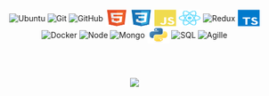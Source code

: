 <div align="center">
  <div style="display: inline_block"><br> 
  <img align="center" alt="Ubuntu" height="30" width="40" src="https://cdn-icons-png.flaticon.com/512/518/518713.png">
  <img align="center" alt="Git" height="30" width="55" src="https://i1.wp.com/excelcult.com/wp-content/uploads/2019/10/2color-lightbg@2x.png?w=588&ssl=1">
  <img align="center" alt="GitHub" height="30" width="55" src="https://logos-world.net/wp-content/uploads/2020/11/GitHub-Logo-700x394.png">
  <img align="center" alt="HTML" height="30" width="40" src="https://raw.githubusercontent.com/devicons/devicon/master/icons/html5/html5-original.svg">
  <img align="center" alt="CSS" height="30" width="40" src="https://raw.githubusercontent.com/devicons/devicon/master/icons/css3/css3-original.svg">
  <img align="center" alt="Js" height="30" width="40" src="https://raw.githubusercontent.com/devicons/devicon/master/icons/javascript/javascript-plain.svg">
  <img align="center" alt="React" height="30" width="40" src="https://raw.githubusercontent.com/devicons/devicon/master/icons/react/react-original.svg">
  <img align="center" alt="Redux" height="30" width="40" src="https://upload.wikimedia.org/wikipedia/commons/4/49/Redux.png">  
  <img align="center" alt="Ts" height="30" width="40" src="https://raw.githubusercontent.com/devicons/devicon/master/icons/typescript/typescript-plain.svg">
  <img align="center" alt="Docker" height="30" width="40" src="https://www.docker.com/sites/default/files/d8/2019-07/vertical-logo-monochromatic.png">
  <img align="center" alt="Node" height="30" width="40" src="https://cdn.icon-icons.com/icons2/2415/PNG/512/nodejs_original_wordmark_logo_icon_146412.png">
  <img align="center" alt="Mongo" height="30" width="40" src="https://cdn.icon-icons.com/icons2/2415/PNG/512/mongodb_plain_wordmark_logo_icon_146423.png">
  <img align="center" alt="Python" height="30" width="40" src="https://raw.githubusercontent.com/devicons/devicon/master/icons/python/python-original.svg">
  <img align="center" alt="SQL" height="30" width="25" src="https://icon-library.com/images/sql-icon/sql-icon-8.jpg">
  <img align="center" alt="Agille" height="30" width="40" src="https://i.pinimg.com/564x/18/eb/f4/18ebf41bbe0b8580cfed8e33141b13e2.jpg">
</div>
<br>
 
##
<br>
<div align="center">
  <a href="https://github.com/ioott">
  <img height="180em" src="https://github-readme-stats.vercel.app/api/top-langs/?username=ioott&layout=compact&langs_count=7&theme=chartreuse-dark"/>
</div>
 
</div>
